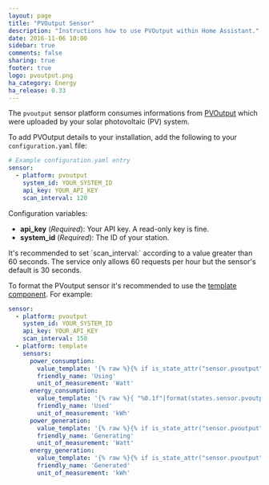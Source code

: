 ```yaml
---
layout: page
title: "PVOutput Sensor"
description: "Instructions how to use PVOutput within Home Assistant."
date: 2016-11-06 10:00
sidebar: true
comments: false
sharing: true
footer: true
logo: pvoutput.png
ha_category: Energy
ha_release: 0.33
---
```



The `pvoutput` sensor platform consumes informations from [PVOutput](http://pvoutput.org/) which were uploaded by your solar photovoltaic (PV) system. 

To add PVOutput details to your installation, add the following to your `configuration.yaml` file:

```yaml
# Example configuration.yaml entry
sensor:
  - platform: pvoutput
    system_id: YOUR_SYSTEM_ID
    api_key: YOUR_API_KEY
    scan_interval: 120
```

Configuration variables:

- **api_key** (*Required*): Your API key. A read-only key is fine.
- **system_id** (*Required*): The ID of your station.

<p class='note warning'>
It's recommended to set `scan_interval:` according to a value greater than 60 seconds. The service only allows 60 requests per hour but the sensor's default is 30 seconds.
</p>

To format the PVoutput sensor it's recommended to use the [template component](/topics/templating/). For example:

```yaml
sensor:
  - platform: pvoutput
    system_id: YOUR_SYSTEM_ID
    api_key: YOUR_API_KEY
    scan_interval: 150
  - platform: template
    sensors:
      power_consumption:
        value_template: '{% raw %}{% if is_state_attr("sensor.pvoutput", "power_consumption", "NaN") %}0{% else %}{{ states.sensor.pvoutput.attributes.power_consumption }}{% endif %}{% endraw %}'
        friendly_name: 'Using'
        unit_of_measurement: 'Watt'
      energy_consumption:
        value_template: '{% raw %}{ "%0.1f"|format(states.sensor.pvoutput.attributes.energy_consumption|float/1000) }}{% endraw %}'
        friendly_name: 'Used'
        unit_of_measurement: 'kWh'
      power_generation:
        value_template: '{% raw %}{% if is_state_attr("sensor.pvoutput", "power_generation", "NaN") %}0{% else %}{{ states.sensor.pvoutput.attributes.power_generation }}{% endif %}{% endraw %}'
        friendly_name: 'Generating'
        unit_of_measurement: 'Watt'
      energy_generation:
        value_template: '{% raw %}{% if is_state_attr("sensor.pvoutput", "energy_generation", "NaN") %}0{% else %}{{ "%0.2f"|format(states.sensor.pvoutput.attributes.energy_generation|float/1000) }}{% endif %}{% endraw %}'
        friendly_name: 'Generated'
        unit_of_measurement: 'kWh'
```
